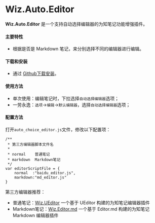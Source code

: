 # Wiz.Auto.Editor

**Wiz.Auto.Editor** 是一个支持自动选择编辑器的为知笔记功能增强插件。

#### 主要特性

- 根据是否是 Markdown 笔记，来分别选择不同的编辑器进行编辑。

#### 下载和安装

- 通过 [Github下载安装](https://github.com/akof1314/Wiz.Auto.Editor/releases)。

#### 使用方法

- 单次使用：编辑笔记时，下拉选择`自动选择编辑器`选项；
- 一劳永逸：`选项`→`编辑`→`默认编辑器`，选择`自动选择编辑器`选项；

#### 配置方法

打开`auto_choice_editor.js`文件，修改以下配置项：
```
/**
 * 第三方编辑器脚本文件名
 *
 * normal    普通笔记
 * markdown  Markdown笔记
 */
var editorScriptFile = {
    normal  :"baidu_editor.js",
    markdown:"md_editor.js"
}
```

第三方编辑器推荐：
- 普通笔记：[Wiz.UEditor](https://github.com/akof1314/Wiz.UEditor "Wiz.UEditor") 一个基于 UEditor 构建的为知笔记编辑器插件
- Markdown笔记：[Wiz.Editor.md](https://github.com/akof1314/Wiz.Editor.md "Wiz.Editor.md") 一个基于 Editor.md 构建的为知笔记 Markdown 编辑器插件